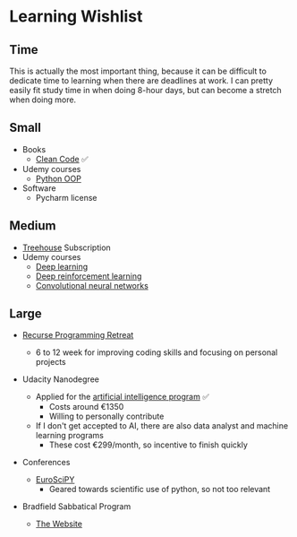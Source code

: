 # Learning Wishlist

## Time
This is actually the most important thing, because it can be difficult to dedicate time to learning when there are deadlines at work. I can pretty easily fit study time in when doing 8-hour days, but can become a stretch when doing more.

## Small
- Books
    + [Clean Code](https://www.amazon.de/Clean-Code-Handbook-Software-Craftsmanship/dp/0132350882/ref=sr_1_6?s=books-intl-de&ie=UTF8&qid=1500539794&sr=1-6&keywords=refactoring) ✅
- Udemy courses
    +  [Python OOP](https://www.udemy.com/python-beyond-the-basics-object-oriented-programming)
- Software
    + Pycharm license

## Medium
- [Treehouse](https://teamtreehouse.com/) Subscription
- Udemy courses
    + [Deep learning](https://www.udemy.com/data-science-deep-learning-in-python/)
    + [Deep reinforcement learning](https://www.udemy.com/deep-reinforcement-learning-in-python/)
    + [Convolutional neural networks](https://www.udemy.com/deep-learning-convolutional-neural-networks-theano-tensorflow/)

## Large
- [Recurse Programming Retreat](https://www.recurse.com/)
    + 6 to 12 week for improving coding skills and focusing on personal projects
- Udacity Nanodegree
    + Applied for the [artificial intelligence program](https://www.udacity.com/ai) ✅
        * Costs around €1350
        * Willing to personally contribute
    + If I don't get accepted to AI, there are also data analyst and machine learning programs
        * These cost €299/month, so incentive to finish quickly
- Conferences
    + [EuroSciPY](https://www.euroscipy.org/2017/#registration)
        * Geared towards scientific use of python, so not too relevant

- Bradfield Sabbatical Program
    + [The Website](https://bradfieldcs.com/bsp/)
